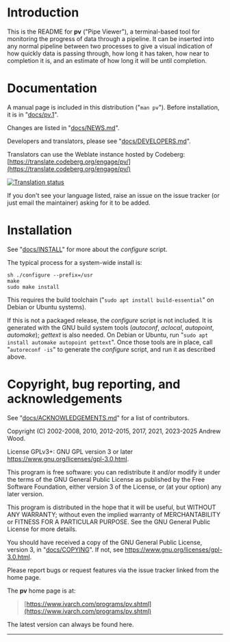 # Introduction

This is the README for **pv** ("Pipe Viewer"), a terminal-based tool for
monitoring the progress of data through a pipeline.  It can be inserted into
any normal pipeline between two processes to give a visual indication of how
quickly data is passing through, how long it has taken, how near to
completion it is, and an estimate of how long it will be until completion.


# Documentation

A manual page is included in this distribution ("`man pv`").  Before
installation, it is in "[docs/pv.1](./docs/pv.1.md)".

Changes are listed in "[docs/NEWS.md](./docs/NEWS.md)".

Developers and translators, please see "[docs/DEVELOPERS.md](./docs/DEVELOPERS.md)".

Translators can use the Weblate instance hosted by Codeberg:
[https://translate.codeberg.org/engage/pv/](https://translate.codeberg.org/engage/pv/)

[![Translation status](https://translate.codeberg.org/widget/pv/multi-auto.svg)](https://translate.codeberg.org/engage/pv/)

If you don't see your language listed, raise an issue on the issue tracker
(or just email the maintainer) asking for it to be added.


# Installation

See "[docs/INSTALL](./docs/INSTALL)" for more about the _configure_ script.

The typical process for a system-wide install is:

    sh ./configure --prefix=/usr
    make
    sudo make install

This requires the build toolchain ("`sudo apt install build-essential`" on
Debian or Ubuntu systems).

If this is not a packaged release, the _configure_ script is not included.
It is generated with the GNU build system tools (_autoconf_, _aclocal_,
_autopoint_, _automake_); _gettext_ is also needed.  On Debian or Ubuntu,
run "`sudo apt install automake autopoint gettext`".  Once those tools are
in place, call "`autoreconf -is`" to generate the _configure_ script, and
run it as described above.


# Copyright, bug reporting, and acknowledgements

See "[docs/ACKNOWLEDGEMENTS.md](./docs/ACKNOWLEDGEMENTS.md)" for a list of
contributors.

Copyright (C) 2002-2008, 2010, 2012-2015, 2017, 2021, 2023-2025 Andrew Wood.

License GPLv3+: GNU GPL version 3 or later <https://www.gnu.org/licenses/gpl-3.0.html>.

This program is free software: you can redistribute it and/or modify it
under the terms of the GNU General Public License as published by the Free
Software Foundation, either version 3 of the License, or (at your option)
any later version.

This program is distributed in the hope that it will be useful, but WITHOUT
ANY WARRANTY; without even the implied warranty of MERCHANTABILITY or
FITNESS FOR A PARTICULAR PURPOSE.  See the GNU General Public License for
more details.

You should have received a copy of the GNU General Public License, version
3, in "[docs/COPYING](./docs/COPYING)".  If not, see
<https://www.gnu.org/licenses/gpl-3.0.html>.

Please report bugs or request features via the issue tracker linked from the
home page.

The **pv** home page is at:

> [https://www.ivarch.com/programs/pv.shtml](https://www.ivarch.com/programs/pv.shtml)

The latest version can always be found here.

---
